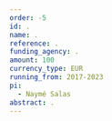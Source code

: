 ```yaml
---
order: -5
id: .
name: .
reference: .
funding_agency: .
amount: 100
currency_type: EUR
running_from: 2017-2023
pi:
  - Naymé Salas
abstract: .
---
```

